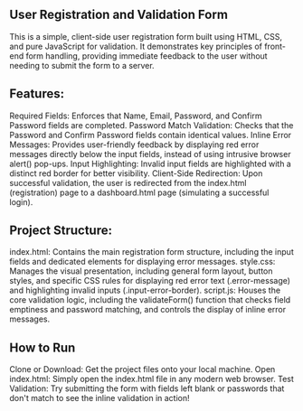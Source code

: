 User Registration and Validation Form
-------------------------------------
This is a simple, client-side user registration form built using HTML, CSS, and pure JavaScript for validation. It demonstrates key principles of front-end form handling, providing immediate feedback to the user without needing to submit the form to a server.

Features:
---------
Required Fields: Enforces that Name, Email, Password, and Confirm Password fields are completed.
Password Match Validation: Checks that the Password and Confirm Password fields contain identical values.
Inline Error Messages: Provides user-friendly feedback by displaying red error messages directly below the input fields, instead of using intrusive browser alert() pop-ups.
Input Highlighting: Invalid input fields are highlighted with a distinct red border for better visibility.
Client-Side Redirection: Upon successful validation, the user is redirected from the index.html (registration) page to a dashboard.html page (simulating a successful login).

Project Structure:
------------------
index.html: Contains the main registration form structure, including the input fields and dedicated <span> elements for displaying error messages.
style.css: Manages the visual presentation, including general form layout, button styles, and specific CSS rules for displaying red error text (.error-message) and highlighting invalid inputs (.input-error-border).
script.js: Houses the core validation logic, including the validateForm() function that checks field emptiness and password matching, and controls the display of inline error messages.

How to Run
----------
Clone or Download: Get the project files onto your local machine.
Open index.html: Simply open the index.html file in any modern web browser.
Test Validation: Try submitting the form with fields left blank or passwords that don't match to see the inline validation in action!
